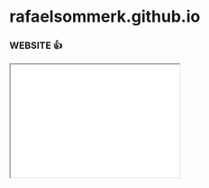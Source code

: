 # rafaelsommerk.github.io
### WEBSITE 👍
<html>
  <iframe src="rafaelsommerk.github.io" height="200" width="300"></iframe>
</html>
